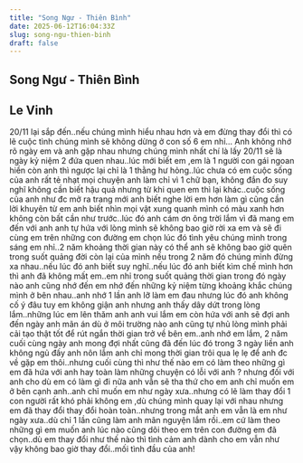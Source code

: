 ```yaml
---
title: "Song Ngư - Thiên Bình"
date: 2025-06-12T16:04:33Z
slug: song-ngu-thien-binh
draft: false
---
```


## Song Ngư - Thiên Bình

## Le Vinh

20/11 lại sắp đến..nếu chúng mình hiểu nhau hơn và em đừng thay đổi thì có lẽ cuộc tình chúng mình sẽ không dừng ở con số 6 em nhỉ...
Anh không nhớ rõ ngày em và anh gặp nhau nhưng chúng mình nhất chí là lấy 20/11 sẽ là ngày kỷ niệm 2 đứa quen nhau..lúc mới biết em ,em là 1 người con gái ngoan hiền còn anh thì ngược lại chỉ là 1 thằng hư hỏng..lúc chưa có em cuộc sống của anh rất tẻ nhạt mọi chuyện anh làm chỉ vì 1 chữ bạn, không đắn đo suy nghĩ không cần biết hậu quả nhưng từ khi quen em thì lại khác..cuộc sống của anh như đc mở ra trang mới anh biết nghe lời em hơn làm gì cũng cần lời khuyên từ em anh biết nhìn mọi vật xung quanh mình có màu xanh hơn không còn bất cần như trước..lúc đó anh cám ơn ông trời lắm vì đã mang em đến với anh anh tự hứa với lòng mình sẽ không bao giờ rời xa em và sẽ đi cùng em trên những con đường em chọn lúc đó tình yêu chúng mình trong sáng em nhỉ..2 năm khoảng thời gian này có thể anh sẽ không bao giờ quên trong suốt quảng đời còn lại của mình nếu trong 2 năm đó chúng mình đừng xa nhau..nếu lúc đó anh biết suy nghĩ..nếu lúc đó anh biết kìm chế mình hơn thì anh đã không mất em..em nhỉ  trong suốt quảng thời gian trong đó ngày nào anh cũng nhớ đến em nhớ đến những kỷ niệm từng khoảng khắc chúng mình ở bên nhau..anh nhớ 1 lần anh lỡ làm em đau nhưng lúc đó anh không cố ý đâu tuy em không giận anh nhưng anh thấy dây dứt trong lòng lắm..những lúc em lên thăm anh anh vui lắm em còn hứa với anh sẽ đợi anh đến ngày anh mãn án dù ở môi trường nào anh cũng tự nhủ lòng mình phải cải tạo thật tốt để rút ngắn thời gian trở về bên em..anh nhớ em lắm, 2 năm cuối cùng ngày anh mong đợi nhất cũng đã đến lúc đó trong 3 ngày liền anh không ngủ đấy anh nôn lắm anh chỉ mong thời gian trôi qua lẹ lẹ để anh đc về gặp em thôi..nhưng cuối cùng thì như thế nào em có làm theo những gì em đã hứa với anh hay toàn làm những chuyện có lỗi với anh ? nhưng đối với anh cho dù em có làm gì đi nữa anh vẫn sẽ tha thứ cho em anh chỉ muốn em ở bên cạnh anh..anh chỉ muốn em như ngày xưa..nhưng có lẽ làm thay đổi 1 con người rất khó phải không em ,dù chúng mình quay lại với nhau nhưng em đã thay đổi thay đổi hoàn toàn..nhưng trong mắt anh em vẫn là em như ngày xưa..dù chỉ 1 lần cũng làm anh mãn nguyện lắm rồi..em cứ làm theo những gì em muốn anh lúc nào cũng dõi theo em trên con đường em đã chọn..dù em thay đổi như thế nào thì tình cảm anh dành cho em vẫn như vậy không bao giờ thay đổi..mối tình đầu của anh!